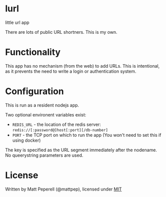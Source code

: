 # lurl
little url app

There are lots of public URL shortners. This is my own.

# Functionality

This app has no mechanism (from the web) to add URLs. This is intentional, as
it prevents the need to write a login or authentication system.

# Configuration

This is run as a resident nodejs app.

Two optional environent variables exist:
* `REDIS_URL` - the location of the redis server: `redis://[:password@]host[:port][/db-number]`
* `PORT` - the TCP port on which to run the app (You won't need to set this if using docker)

The key is specified as the URL segment immediately after the nodename. No queerystring parameters are used.

# License

Written by Matt Peperell (@mattpep), licensed under [MIT](LICENSE.TXT)

